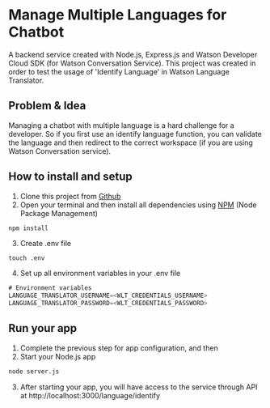 # Manage Multiple Languages for Chatbot

A backend service created with Node.js, Express.js and Watson Developer Cloud SDK (for Watson Conversation Service). 
This project was created in order to test the usage of 'Identify Language' in Watson Language Translator.

## Problem & Idea
Managing a chatbot with multiple language is a hard challenge for a developer. So if you first use an identify language function, you can validate the language and then redirect to the correct workspace (if you are using Watson Conversation service).

## How to install and setup
1. Clone this project from [Github](https://github.com/victorshinya/manage-multiple-languages)
2. Open your terminal and then install all dependencies using [NPM](https://www.npmjs.com) (Node Package Management)
```bash
npm install
```
3. Create .env file
```
touch .env
```
4. Set up all environment variables in your .env file
```js
# Environment variables
LANGUAGE_TRANSLATOR_USERNAME=<WLT_CREDENTIALS_USERNAME>
LANGUAGE_TRANSLATOR_PASSWORD=<WLT_CREDENTIALS_PASSWORD>
```

## Run your app
1. Complete the previous step for app configuration, and then
2. Start your Node.js app
```bash
node server.js
```
3. After starting your app, you will have access to the service through API at http://localhost:3000/language/identify
